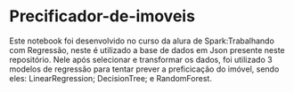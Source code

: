 # Precificador-de-imoveis

Este notebook foi desenvolvido no curso da alura de Spark:Trabalhando com Regressão, neste é utilizado a base de dados em Json presente neste repositório.
Nele após selecionar e transformar os dados, foi utilizado 3 modelos de regressão para tentar prever a preficicação do imóvel, sendo eles: LinearRegression; DecisionTree; e RandomForest.
